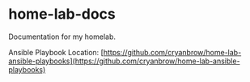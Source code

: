 # home-lab-docs
Documentation for my homelab.

Ansible Playbook Location: [https://github.com/cryanbrow/home-lab-ansible-playbooks](https://github.com/cryanbrow/home-lab-ansible-playbooks)
